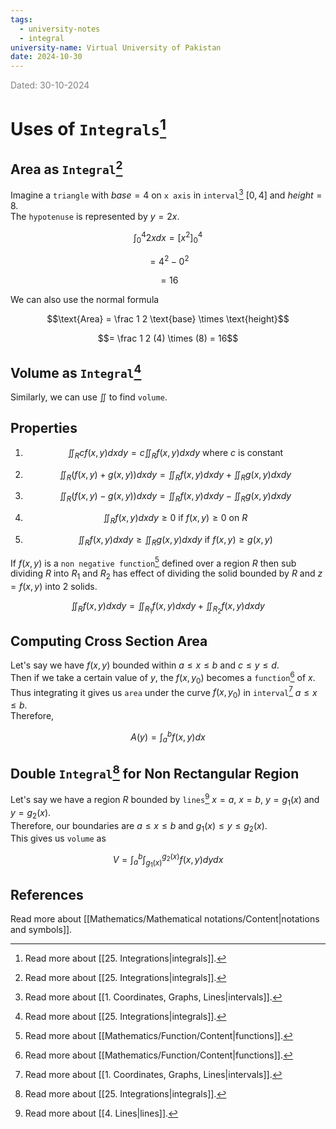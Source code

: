```yaml
---
tags:
  - university-notes
  - integral
university-name: Virtual University of Pakistan
date: 2024-10-30
---
```


<span style="color: gray;">Dated: 30-10-2024</span>

# Uses of `Integrals`[^1]

## Area as `Integral`[^1]

Imagine a `triangle` with $base = 4$ on `x axis` in `interval`[^2] $[0, 4]$ and $height = 8$.  
The `hypotenuse` is represented by $y = 2x$.  

$$\int_0^4 2x dx = \left[x^2\right]_0^4$$

$$= 4^2 - 0^2$$

$$= 16$$

We can also use the normal formula  

$$\text{Area} = \frac 1 2 \text{base} \times \text{height}$$

$$= \frac 1 2 (4) \times (8) = 16$$

## Volume as `Integral`[^1]

Similarly, we can use $\iint$ to find `volume`. 

## Properties

1. $$\iint_R cf(x, y) dxdy = c\iint_R f(x, y) dxdy \text{ where } c \text{ is constant}$$

2. $$\iint_R (f(x, y) + g(x, y)) dxdy = \iint_R f(x, y) dxdy + \iint_R g(x, y) dxdy$$

3. $$\iint_R (f(x, y) - g(x, y)) dxdy = \iint_R f(x, y) dxdy - \iint_R g(x, y) dxdy$$

4. $$\iint_R f(x, y) dxdy \ge 0 \text{ if } f(x, y) \ge 0 \text{ on } R$$

5. $$\iint_R f(x, y) dxdy \ge \iint_R g(x, y) dxdy \text{ if } f(x, y) \ge g(x, y)$$

If $f(x, y)$ is a `non negative function`[^3] defined over a region $R$ then sub dividing $R$ into $R_1$ and $R_2$ has effect of dividing the solid bounded by $R$ and $z = f(x,  y)$ into 2 solids.  

$$\iint_R f(x, y) dxdy = \iint_{R_1} f(x, y) dxdy + \iint_{R_2}f(x, y) dxdy$$

## Computing Cross Section Area

Let's say we have $f(x, y)$ bounded within $a \le x \le b$ and $c \le y \le d$.  
Then if we take a certain value of $y$, the $f(x, y_0)$ becomes a `function`[^3] of $x$.  
Thus integrating it gives us `area` under the curve $f(x, y_0)$ in `interval`[^2] $a \le x \le b$.  
Therefore,  

$$A(y) = \int_a^b f(x, y) dx$$

## Double `Integral`[^1] for Non Rectangular Region

Let's say we have a region $R$ bounded by `lines`[^4] $x = a$, $x = b$, $y = g_1(x)$ and $y = g_2(x)$.  
Therefore, our boundaries are $a \le x \le b$ and $g_1(x) \le y \le g_2(x)$.  
This gives us `volume` as  

$$V = \int_a^b \int_{g_1(x)}^{g_2(x)} f(x, y) dydx$$

## References

Read more about [[Mathematics/Mathematical notations/Content|notations and symbols]].

[^1]: Read more about [[25. Integrations|integrals]]. 
[^2]: Read more about [[1. Coordinates, Graphs, Lines|intervals]]. 
[^3]: Read more about [[Mathematics/Function/Content|functions]]. 
[^4]: Read more about [[4. Lines|lines]]. 